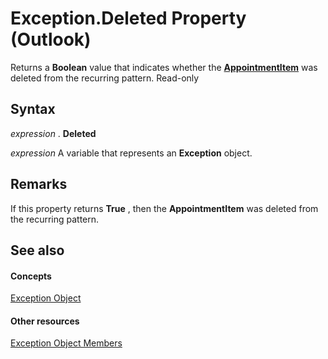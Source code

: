 
# Exception.Deleted Property (Outlook)

Returns a  **Boolean** value that indicates whether the **[AppointmentItem](204a409d-654e-27aa-643a-8344c631b82d.md)** was deleted from the recurring pattern. Read-only


## Syntax

 _expression_ . **Deleted**

 _expression_ A variable that represents an **Exception** object.


## Remarks

If this property returns  **True** , then the **AppointmentItem** was deleted from the recurring pattern.


## See also


#### Concepts


[Exception Object](010552b0-9ba6-c81b-1e3a-fd6a681e5163.md)
#### Other resources


[Exception Object Members](24ed9b18-34f0-cbe4-73a7-ac585628a990.md)
